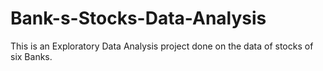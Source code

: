 # Bank-s-Stocks-Data-Analysis
This is an Exploratory Data Analysis project done on the data of stocks of six Banks.
